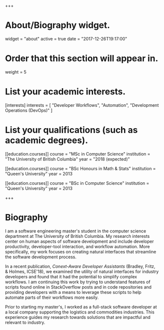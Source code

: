 +++
# About/Biography widget.
widget = "about"
active = true
date = "2017-12-26T19:17:00"

# Order that this section will appear in.
weight = 5

# List your academic interests.
[interests]
  interests = [
    "Developer Workflows",
    "Automation",
    "Development Operations (DevOps)"
  ]

# List your qualifications (such as academic degrees).
[[education.courses]]
  course = "MSc in Computer Science"
  institution = "The University of British Columbia"
  year = "2018 (expected)"

[[education.courses]]
  course = "BSc Honours in Math & Stats"
  institution = "Queen's University"
  year = 2013
 
[[education.courses]]
  course = "BSc in Computer Science"
  institution = "Queen's University"
  year = 2013

+++

# Biography

I am a software engineering master's student in the computer science department at The University of British Columbia.
My research interests center on human aspects of software development and include developer productivity, developer-tool interaction, and workflow automation.
More specifically, my work focuses on creating natural interfaces that streamline the software development process.

In a recent publication, _Conext-Aware Developer Assistants_ (Bradley, Fritz, & Holmes, ICSE'18), we examined the utility of natural interfaces for industry developers and found that it had the potential to simplify complex workflows.
I am continuing this work by trying to understand features of scripts found online in StackOverflow posts and in code repositories and providing developers with a means to leverage these scripts to help automate parts of their workflows more easily.

Prior to starting my master's, I worked as a full-stack software developer at a local company supporting the logistics and commodities industries.
This experience guides my research towards solutions that are impactful and relevant to industry.



<!-- I am now working on developing this area further by extracting commonly used scripts from online sources and through direct observation to develop a method of automating the creation of these scripts in a generalizable manner. -->


<!-- 
This experience guides my research to develop impactful industry-relevant tools and methods

This experience motivates my research in a direction that is impactful and relevant to industry.




helped motivate my research interests and made me focus on industrymade me want to pursue research that is impactful to industry.

piqued my interest in practical, industry-relevant research and to keeping close ties to industry collaborators. -->



<!-- It ties together leading research from machine learning, artificial intelligence and human-computer interaction and leverages exciting new technologies like chatbots and digital personal assistants. -->

<!-- As an initial exploration into the utility of this approach is given in my recent publication, _Conext-Aware Developer Assistants_, N. Bradley, T. Frtiz, R Holmes, ICSE'18. 
My recent publication, _Context-Aware Developer Assistants_, ICSE'18, demonstrates the potential for natural interfaces to   provides a  is a first step in this direction. Using a rapidly-developed prototype, we were able to give industry developers view of the power of this approach and we found they were generally open to the idea. I am currently working developing a full, generalizable solution from the ground up... -->


<!-- many tools -> how they interact. Still need to google...
While tools have gotten more powerful, there are still many tools to use in development and  -->


 <!-- examines developer workflows and ways to automate them in a way that is natural to interact with. This work ties together the state-of-art from many disciplines ML, AI, HCI and the exciting new technologies from industry chatbots, digital assistants, and ... to be practical tools for developers in industry. -->
